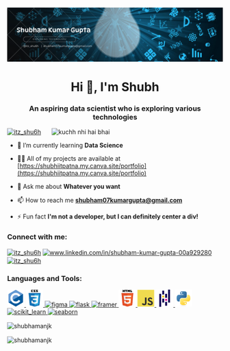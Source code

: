 ![logo](https://github.com/SHubhamanjk/SHubhamanjk/blob/main/BLack%20Minimalist%20Corporate%20Staff%20Identity%20LinkedIn%20Banner%20(2).png)
<h1 align="center">Hi 👋, I'm Shubh</h1>
<h3 align="center">An aspiring data scientist who is exploring various technologies</h3>
<img align="right" alt="kuchh nhi hai bhai" width="400" src="https://th.bing.com/th/id/OIP.eCiYf9FH-McNEQ8ASs35IwAAAA?rs=1&pid=ImgDetMain"

<p align="left"> <a href="https://twitter.com/itz_shu6h" target="blank"><img src="https://img.shields.io/twitter/follow/itz_shu6h?logo=twitter&style=for-the-badge" alt="itz_shu6h" /></a> </p>

- 🌱 I’m currently learning **Data Science**

- 👨‍💻 All of my projects are available at [https://shubhiitpatna.my.canva.site/portfolio](https://shubhiitpatna.my.canva.site/portfolio)

- 💬 Ask me about **Whatever you want**

- 📫 How to reach me **shubham07kumargupta@gmail.com**

- ⚡ Fun fact **I'm not a developer, but I can definitely center a div!**

<h3 align="left">Connect with me:</h3>
<p align="left">
<a href="https://twitter.com/itz_shu6h" target="blank"><img align="center" src="https://raw.githubusercontent.com/rahuldkjain/github-profile-readme-generator/master/src/images/icons/Social/twitter.svg" alt="itz_shu6h" height="30" width="40" /></a>
<a href="https://linkedin.com/in/www.linkedin.com/in/shubham-kumar-gupta-00a929280" target="blank"><img align="center" src="https://raw.githubusercontent.com/rahuldkjain/github-profile-readme-generator/master/src/images/icons/Social/linked-in-alt.svg" alt="www.linkedin.com/in/shubham-kumar-gupta-00a929280" height="30" width="40" /></a>
<a href="https://instagram.com/itz_shu6h" target="blank"><img align="center" src="https://raw.githubusercontent.com/rahuldkjain/github-profile-readme-generator/master/src/images/icons/Social/instagram.svg" alt="itz_shu6h" height="30" width="40" /></a>
</p>

<h3 align="left">Languages and Tools:</h3>
<p align="left"> <a href="https://www.cprogramming.com/" target="_blank" rel="noreferrer"> <img src="https://raw.githubusercontent.com/devicons/devicon/master/icons/c/c-original.svg" alt="c" width="40" height="40"/> </a> <a href="https://www.w3schools.com/css/" target="_blank" rel="noreferrer"> <img src="https://raw.githubusercontent.com/devicons/devicon/master/icons/css3/css3-original-wordmark.svg" alt="css3" width="40" height="40"/> </a> <a href="https://www.figma.com/" target="_blank" rel="noreferrer"> <img src="https://www.vectorlogo.zone/logos/figma/figma-icon.svg" alt="figma" width="40" height="40"/> </a> <a href="https://flask.palletsprojects.com/" target="_blank" rel="noreferrer"> <img src="https://www.vectorlogo.zone/logos/pocoo_flask/pocoo_flask-icon.svg" alt="flask" width="40" height="40"/> </a> <a href="https://www.framer.com/" target="_blank" rel="noreferrer"> <img src="https://www.vectorlogo.zone/logos/framer/framer-icon.svg" alt="framer" width="40" height="40"/> </a> <a href="https://www.w3.org/html/" target="_blank" rel="noreferrer"> <img src="https://raw.githubusercontent.com/devicons/devicon/master/icons/html5/html5-original-wordmark.svg" alt="html5" width="40" height="40"/> </a> <a href="https://developer.mozilla.org/en-US/docs/Web/JavaScript" target="_blank" rel="noreferrer"> <img src="https://raw.githubusercontent.com/devicons/devicon/master/icons/javascript/javascript-original.svg" alt="javascript" width="40" height="40"/> </a> <a href="https://pandas.pydata.org/" target="_blank" rel="noreferrer"> <img src="https://raw.githubusercontent.com/devicons/devicon/2ae2a900d2f041da66e950e4d48052658d850630/icons/pandas/pandas-original.svg" alt="pandas" width="40" height="40"/> </a> <a href="https://www.python.org" target="_blank" rel="noreferrer"> <img src="https://raw.githubusercontent.com/devicons/devicon/master/icons/python/python-original.svg" alt="python" width="40" height="40"/> </a> <a href="https://scikit-learn.org/" target="_blank" rel="noreferrer"> <img src="https://upload.wikimedia.org/wikipedia/commons/0/05/Scikit_learn_logo_small.svg" alt="scikit_learn" width="40" height="40"/> </a> <a href="https://seaborn.pydata.org/" target="_blank" rel="noreferrer"> <img src="https://seaborn.pydata.org/_images/logo-mark-lightbg.svg" alt="seaborn" width="40" height="40"/> </a> </p>

<p><img align="center" src="https://github-readme-stats.vercel.app/api/top-langs?username=shubhamanjk&show_icons=true&locale=en&layout=compact" alt="shubhamanjk" /></p>

<p><img align="center" src="https://github-readme-streak-stats.herokuapp.com/?user=shubhamanjk&" alt="shubhamanjk" /></p>
